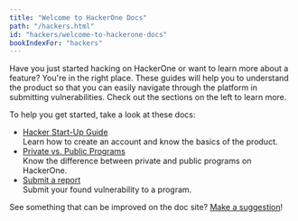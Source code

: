 ```yaml
---
title: "Welcome to HackerOne Docs"
path: "/hackers.html"
id: "hackers/welcome-to-hackerone-docs"
bookIndexFor: "hackers"
---
```


Have you just started hacking on HackerOne or want to learn more about a feature? You're in the right place. These guides will help you to understand the product so that you can easily navigate through the platform in submitting vulnerabilities. Check out the sections on the left to learn more. 

To help you get started, take a look at these docs:
* [Hacker Start-Up Guide](/hackers/hacker-start-up-guide.html)<br>Learn how to create an account and know the basics of the product. 
* [Private vs. Public Programs](/hackers/private-vs-public-programs.html)<br>Know the difference between private and public programs on HackerOne.</br>
* [Submit a report](/hackers/submitting-reports.html)<br>Submit your found vulnerability to a program.</br> 

See something that can be improved on the doc site? [Make a suggestion](/programs/edit-the-doc-site.html)!
